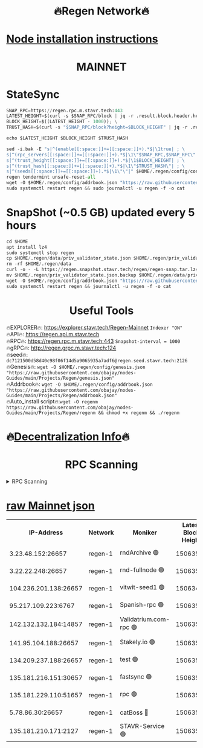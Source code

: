 <h1 align="center"> 🔥Regen Network🔥</h1>

[Node installation instructions](https://github.com/obajay/nodes-Guides/tree/main/Projects/Regen)
=
<h1 align="center"> MAINNET</h1>

# StateSync
```python
SNAP_RPC=https://regen.rpc.m.stavr.tech:443
LATEST_HEIGHT=$(curl -s $SNAP_RPC/block | jq -r .result.block.header.height); \
BLOCK_HEIGHT=$((LATEST_HEIGHT - 1000)); \
TRUST_HASH=$(curl -s "$SNAP_RPC/block?height=$BLOCK_HEIGHT" | jq -r .result.block_id.hash)

echo $LATEST_HEIGHT $BLOCK_HEIGHT $TRUST_HASH

sed -i.bak -E "s|^(enable[[:space:]]+=[[:space:]]+).*$|\1true| ; \
s|^(rpc_servers[[:space:]]+=[[:space:]]+).*$|\1\"$SNAP_RPC,$SNAP_RPC\"| ; \
s|^(trust_height[[:space:]]+=[[:space:]]+).*$|\1$BLOCK_HEIGHT| ; \
s|^(trust_hash[[:space:]]+=[[:space:]]+).*$|\1\"$TRUST_HASH\"| ; \
s|^(seeds[[:space:]]+=[[:space:]]+).*$|\1\"\"|" $HOME/.regen/config/config.toml
regen tendermint unsafe-reset-all
wget -O $HOME/.regen/config/addrbook.json "https://raw.githubusercontent.com/obajay/nodes-Guides/main/Projects/Regen/addrbook.json"
sudo systemctl restart regen && sudo journalctl -u regen -f -o cat
```
# SnapShot (~0.5 GB) updated every 5 hours
```python
cd $HOME
apt install lz4
sudo systemctl stop regen
cp $HOME/.regen/data/priv_validator_state.json $HOME/.regen/priv_validator_state.json.backup
rm -rf $HOME/.regen/data
curl -o - -L https://regen.snapshot.stavr.tech/regen/regen-snap.tar.lz4 | lz4 -c -d - | tar -x -C $HOME/.regen --strip-components 2
mv $HOME/.regen/priv_validator_state.json.backup $HOME/.regen/data/priv_validator_state.json
wget -O $HOME/.regen/config/addrbook.json "https://raw.githubusercontent.com/obajay/nodes-Guides/main/Projects/Regen/addrbook.json"
sudo systemctl restart regen && journalctl -u regen -f -o cat
```

 <h1 align="center"> Useful Tools</h1>

🔥EXPLORER🔥:     https://explorer.stavr.tech/Regen-Mainnet        `Indexer "ON"` \
🔥API🔥:          https://regen.api.m.stavr.tech \
🔥RPC🔥:          https://regen.rpc.m.stavr.tech:443              `Snapshot-interval = 1000` \
🔥gRPC🔥:         http://regen.grpc.m.stavr.tech:124 \
🔥seed🔥:      `dc7121500d58d40c98f06f14d5a9065935a7adf6@regen.seed.stavr.tech:2126` \
🔥Genesis🔥:   `wget -O $HOME/.regen/config/genesis.json "https://raw.githubusercontent.com/obajay/nodes-Guides/main/Projects/Regen/genesis.json"` \
🔥Addrbook🔥:  `wget -O $HOME/.regen/config/addrbook.json "https://raw.githubusercontent.com/obajay/nodes-Guides/main/Projects/Regen/addrbook.json"` \
🔥Auto_install script🔥:`wget -O regenm https://raw.githubusercontent.com/obajay/nodes-Guides/main/Projects/Regen/regenm && chmod +x regenm && ./regenm`

🔥[Decentralization Info](https://github.com/obajay/StateSync-snapshots/tree/main/Projects/Regen/Decentralization)🔥
=
<h1 align="center"> RPC Scanning</h1>

<details>
<summary>RPC Scanning</summary>

<h2 align="center"> We scan nodes in real time every 4 hours. And we provide the final result of RPC endpoints.
We cannot influence the operation of these nodes in any way. </h2>


```python
If Voting Power is higher than 0 --> then the Node is a validator of the network and may be subject to attack and be a potential threat to the chain.
```
```python
We marked such validators with a red symbol
```

</details>

[raw Mainnet json](https://rpc-check.regenm.stavr.tech/regenm/rpc-regenm-result.json)
=


<table><tr><th>IP-Address</th><th>Network</th><th>Moniker</th><th>Latest Block Height</th><th>Earliest Block Height</th><th>Catching Up</th><th>Tx Index</th><th>Voting Power</th><th>Scan Time</th></tr><tr><td>3.23.48.152:26657</td><td>regen-1</td><td>rndArchive 🟢</td><td>15063511</td><td>1</td><td>False</td><td>on</td><td>0</td><td>2024-03-10T19:04:37.264176253UTC</td></tr><tr><td>3.22.22.248:26657</td><td>regen-1</td><td>rnd-fullnode 🟢</td><td>15063509</td><td>4134001</td><td>False</td><td>on</td><td>0</td><td>2024-03-10T19:04:24.351002927UTC</td></tr><tr><td>104.236.201.138:26657</td><td>regen-1</td><td>vitwit-seed1 🟢</td><td>15063496</td><td>8943001</td><td>False</td><td>on</td><td>0</td><td>2024-03-10T19:03:05.588678534UTC</td></tr><tr><td>95.217.109.223:6767</td><td>regen-1</td><td>Spanish-rpc 🟢</td><td>15063521</td><td>10068001</td><td>False</td><td>on</td><td>0</td><td>2024-03-10T19:05:38.110382111UTC</td></tr><tr><td>142.132.132.184:14857</td><td>regen-1</td><td>Validatrium.com-rpc 🟢</td><td>15063522</td><td>11175001</td><td>False</td><td>on</td><td>0</td><td>2024-03-10T19:05:40.383274183UTC</td></tr><tr><td>141.95.104.188:26657</td><td>regen-1</td><td>Stakely.io 🟢</td><td>15063505</td><td>13442501</td><td>False</td><td>on</td><td>0</td><td>2024-03-10T19:04:01.216030479UTC</td></tr><tr><td>134.209.237.188:26657</td><td>regen-1</td><td>test 🟢</td><td>15063528</td><td>13992001</td><td>False</td><td>on</td><td>0</td><td>2024-03-10T19:06:17.881760993UTC</td></tr><tr><td>135.181.216.151:30657</td><td>regen-1</td><td>fastsync 🟢</td><td>15063514</td><td>14457001</td><td>False</td><td>off</td><td>0</td><td>2024-03-10T19:04:52.650899364UTC</td></tr><tr><td>135.181.229.110:51657</td><td>regen-1</td><td>rpc 🟢</td><td>15063503</td><td>14844001</td><td>False</td><td>on</td><td>0</td><td>2024-03-10T19:03:52.247563446UTC</td></tr><tr><td>5.78.86.30:26657</td><td>regen-1</td><td>catBoss 🔴</td><td>15063532</td><td>14962001</td><td>False</td><td>on</td><td>9021624383</td><td>2024-03-10T19:06:41.935303855UTC</td></tr><tr><td>135.181.210.171:2127</td><td>regen-1</td><td>STAVR-Service 🟢</td><td>15063535</td><td>15062001</td><td>False</td><td>on</td><td>0</td><td>2024-03-10T19:06:58.555635610UTC</td></tr></table>